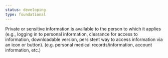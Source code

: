 ```yaml
---
status: developing
type: foundational
---
```


Private or sensitive information is available to the person to which it applies (e.g., logging in to personal information, clearance for access to information, downloadable version, persistent way to access information via an icon or button). (e.g. personal medical records/information, account information, etc.)


